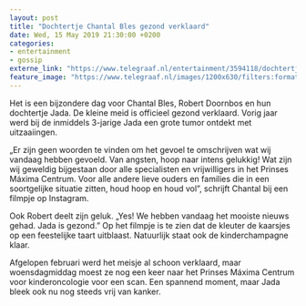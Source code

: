 ```yaml
---
layout: post
title: "Dochtertje Chantal Bles gezond verklaard"
date: Wed, 15 May 2019 21:30:00 +0200
categories: 
- entertainment 
- gossip 
externe_link: "https://www.telegraaf.nl/entertainment/3594118/dochtertje-chantal-bles-gezond-verklaard"
feature_image: "https://www.telegraaf.nl/images/1200x630/filters:format(jpeg):quality(80)/cdn-kiosk-api.telegraaf.nl/ee82cc52-7749-11e9-9c2d-02d1dbdc35d1.jpg"
---
```


<p class="intro">Het is een bijzondere dag voor Chantal Bles, Robert Doornbos en hun dochtertje Jada. De kleine meid is officieel gezond verklaard. Vorig jaar werd bij de inmiddels 3-jarige Jada een grote tumor ontdekt met uitzaaiingen.</p> <p>„Er zijn geen woorden te vinden om het gevoel te omschrijven wat wij vandaag hebben gevoeld. Van angsten, hoop naar intens gelukkig! Wat zijn wij geweldig bijgestaan door alle specialisten en vrijwilligers in het Prinses Máxima Centrum. Voor alle andere lieve ouders en families die in een soortgelijke situatie zitten, houd hoop en houd vol”, schrijft Chantal bij een filmpje op Instagram.</p><p>Ook Robert deelt zijn geluk. „Yes! We hebben vandaag het mooiste nieuws gehad. Jada is gezond.” Op het filmpje is te zien dat de kleuter de kaarsjes op een feestelijke taart uitblaast. Natuurlijk staat ook de kinderchampagne klaar.</p><p>Afgelopen februari werd het meisje al schoon verklaard, maar woensdagmiddag moest ze nog een keer naar het Prinses Máxima Centrum voor kinderoncologie voor een scan. Een spannend moment, maar Jada bleek ook nu nog steeds vrij van kanker.</p>
